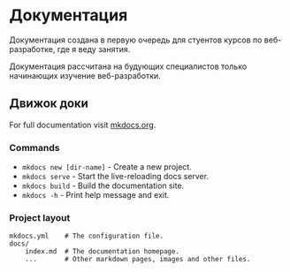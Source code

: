 # Документация

Документация создана в первую очередь для стуентов курсов по веб-разработке, где я веду занятия.

Документация рассчитана на будующих специалистов только начинающих изучение веб-разработки.


## Движок доки

For full documentation visit [mkdocs.org](https://www.mkdocs.org).

### Commands

* `mkdocs new [dir-name]` - Create a new project.
* `mkdocs serve` - Start the live-reloading docs server.
* `mkdocs build` - Build the documentation site.
* `mkdocs -h` - Print help message and exit.

### Project layout

    mkdocs.yml    # The configuration file.
    docs/
        index.md  # The documentation homepage.
        ...       # Other markdown pages, images and other files.
